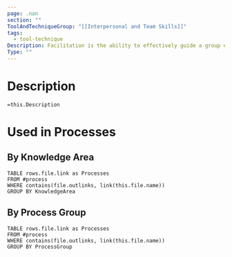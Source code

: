 ```yaml
---
page: .nan
section: ""
ToolAndTechniqueGroup: "[[Interpersonal and Team Skills]]"
tags:
  - tool-technique
Description: Facilitation is the ability to effectively guide a group event to a successful decision, solution, or conclusion. A facilitator ensures that there is effective participation, that participants achieve a mutual understanding, that all contributions are considered, that conclusions or results have full buy-in according to the decision process established for the project, and that the actions and agreements achieved are appropriately dealt with afterward.
Type: ""
---
```

# Description
`=this.Description`
# Used in Processes
## By Knowledge Area
```dataview
TABLE rows.file.link as Processes
FROM #process 
WHERE contains(file.outlinks, link(this.file.name))
GROUP BY KnowledgeArea
```
## By Process Group
```dataview
TABLE rows.file.link as Processes
FROM #process 
WHERE contains(file.outlinks, link(this.file.name))
GROUP BY ProcessGroup
```

